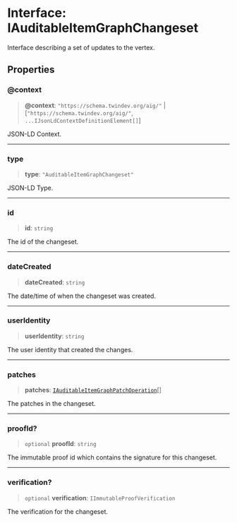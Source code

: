 # Interface: IAuditableItemGraphChangeset

Interface describing a set of updates to the vertex.

## Properties

### @context

> **@context**: `"https://schema.twindev.org/aig/"` \| \[`"https://schema.twindev.org/aig/"`, `...IJsonLdContextDefinitionElement[]`\]

JSON-LD Context.

***

### type

> **type**: `"AuditableItemGraphChangeset"`

JSON-LD Type.

***

### id

> **id**: `string`

The id of the changeset.

***

### dateCreated

> **dateCreated**: `string`

The date/time of when the changeset was created.

***

### userIdentity

> **userIdentity**: `string`

The user identity that created the changes.

***

### patches

> **patches**: [`IAuditableItemGraphPatchOperation`](IAuditableItemGraphPatchOperation.md)[]

The patches in the changeset.

***

### proofId?

> `optional` **proofId**: `string`

The immutable proof id which contains the signature for this changeset.

***

### verification?

> `optional` **verification**: `IImmutableProofVerification`

The verification for the changeset.
